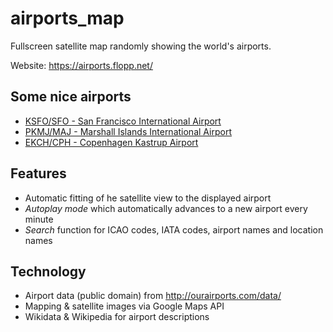 airports_map
============

Fullscreen satellite map randomly showing the world's airports.

Website: https://airports.flopp.net/

Some nice airports
------------------
* [KSFO/SFO - San Francisco International Airport](https://airports.flopp.net/a/KSFO)
* [PKMJ/MAJ - Marshall Islands International Airport](https://airports.flopp.net/a/PKMJ)
* [EKCH/CPH - Copenhagen Kastrup Airport](https://airports.flopp.net/a/EKCH)

Features
--------
* Automatic fitting of he satellite view to the displayed airport
* *Autoplay mode* which automatically advances to a new airport every minute
* *Search* function for ICAO codes, IATA codes, airport names and location names

Technology
----------
* Airport data (public domain) from http://ourairports.com/data/
* Mapping & satellite images via Google Maps API
* Wikidata & Wikipedia for airport descriptions



